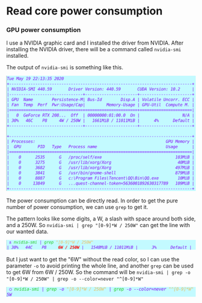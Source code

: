 # Read core power consumption

### GPU power consumption

I use a NVIDIA graphic card and I installed the driver from NVIDIA. After installing the NVIDIA driver, there will be a command called ``nvidia-smi`` installed.

The output of ``nvidia-smi`` is something like this.

![nvidia-smi](nvidia-smi.png)

The power consumption can be directly read. In order to get the pure number of power consumption, we can use ``grep`` to get it.



The pattern looks like some digits, a W, a slash with space around both side, and a 250W. So ``nvidia-smi | grep "[0-9]*W / 250W"`` can get the line with our wanted data.

![nvidia-smi-grep-line](grep-line.png)



But I just want to get the "6W" without the read color, so I can use the parameter ``-o`` to avoid printing the whole line, and another ``grep`` can be used to get 6W from 6W / 250W. So the command will be ``nvidia-smi | grep -o "[0-9]*W / 250W" | grep -o --color=never "^[0-9]*W"``

![grep-watts](grep-watts.png)